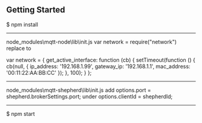 
## Getting Started

$ npm install

---
node_modules\mqtt-node\lib\init.js
var network = require("network")  replace to

var network = {
        get_active_interface: function (cb) {
            setTimeout(function () {
                cb(null, {
                    ip_address: '192.168.1.99',
                    gateway_ip: '192.168.1.1',
                    mac_address: '00:11:22:AA:BB:CC'
                });
            }, 100);
        }
    };

---

node_modules\mqtt-shepherd\lib\init.js
add  options.port = shepherd.brokerSettings.port; under options.clientId = shepherdId; 

---

$ npm start
